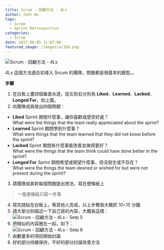 ```yaml
---
title: Scrum - 回顧方法 - 4Ls
author: John Wu
tags:
  - Scrum
  - Sprint Retrospective
categories:
  - Scrum
date: 2017-06-05 11:07:00
featured_image: /images/a/166.png
---
```

![Scrum - 回顧方法 - 4Ls](/images/a/166.png)

4Ls 這個方法適合初導入 Srcum 的團隊，問題都是很基本的題型。。

<!-- more -->

**步驟**

1. 在白板上畫四個垂直水道，從左到右分別為 **Liked**、**Learned**、**Lacked**、**Longed For**，如上圖。  
2. 向團隊成員提出四個問題：
 * **Liked** Sprint 期間什麼事，讓你喜歡或感受好處？  
 What were the things that the team really appreciated about the sprint?  
 * **Learned** Sprint 期間學到什麼事？  
 What were things that the team learned that they did not know before the sprint?  
 * **Lacked** Sprint 期間有什麼事能改善並做得更好？  
 What were the things that the team think could have done better in the sprint?  
 * **Longed For** Sprint 期間希望或期望什麼事，但沒發生或不存在？  
 What were the things the team desired or wished for but were not present during the sprint?  
3. 請團隊成員對每個問題提出想法，寫在便條紙上  
 > 一張便條紙只寫一件事  
4. 寫完就貼在白板上，等其他人完成，以上步驟我大概抓 10~15 分鐘  
5. 請大家分別描述一下自己寫的內容，大概長這樣： 
![Scrum - 回顧方法 - 4Ls - Setp 5](/images/a/167.png)
6. 把相似的內容圈在一起，如下：  
![Scrum - 回顧方法 - 4Ls - Setp 6](/images/a/168.png)
7. 由數量多的項目開始討論  
8. 好的部分持續保持，不好的部分討論改善方法  